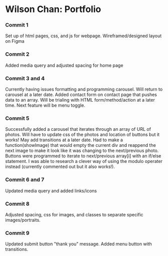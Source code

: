 # Wilson Chan: Portfolio

### Commit 1
Set up of html pages, css, and js for webpage. Wireframed/designed layout on Figma
### Commit 2
Added media query and adjusted spacing for home page

### Commit 3 and 4
Currently having issues formatting and programming carousel. Will return to carousel at a later date. Added contact form on contact page that pushes data to an array. Will be trialing with HTML form/method/action at a later time. Next feature will be menu toggle.

### Commit 5
Successfully added a carousel that iterates through an array of URL of photos. Will have to update css of the photos and location of buttons but it works! May add transitions at a later date. Had to make a function(showImage) that would empty the current div and reappend the next image to make it look like it was changing to the next/previous photo. Buttons were programmed to iterate to next/previous array[i] with an if/else statement. I was able to research a clever way of using the modulo operater instead (currently commented out but it also works!). 

### Commit 6 and 7
Updated media query and added links/icons

### Commit 8
Adjusted spacing, css for images, and classes to separate specific images/portraits.

### Commit 9
Updated submit button "thank you" message. Added menu button with transitions.
